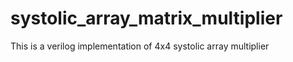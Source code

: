# systolic_array_matrix_multiplier
This is a verilog implementation of 4x4 systolic array multiplier
